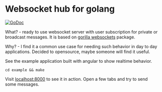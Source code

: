 # Websocket hub for golang

[![GoDoc](https://godoc.org/github.com/DATA-DOG/golang-websocket-hub?status.svg)](https://godoc.org/github.com/DATA-DOG/golang-websocket-hub)

What? - ready to use websocket server with user subscription for private or broadcast messages.
It is based on [gorilla websockets](https://github.com/gorilla/websocket) package.

Why? - I find it a common use case for needing such behavior in day to day applications. Decided to opensource,
maybe someone will find it useful.

See the example application built with angular to show realtime behavior.

    cd example && make

Visit [localhost:8000](http://localhost:8000) to see it in action. Open a few tabs and try to send some messages.
